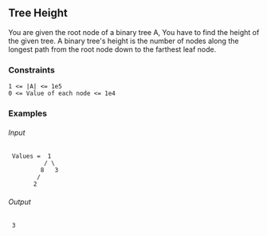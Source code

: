 ## Tree Height
You are given the root node of a binary tree A, You have to find the height of the given tree.
A binary tree's height is the number of nodes along the longest path from the root node down to the farthest leaf node.

### Constraints
```
1 <= |A| <= 1e5
0 <= Value of each node <= 1e4 
```

### Examples
###### Input
```
 Values =  1      
          / \     
         8   3                       
        /         
       2                                     
```
###### Output
```
 3 
```
